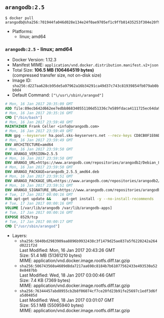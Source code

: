 ## `arangodb:2.5`

```console
$ docker pull arangodb@sha256:701944fa046d028e134e24f0ae9705ef1c9ffb01435253f304e20f93e07de645
```

-	Platforms:
	-	linux; amd64

### `arangodb:2.5` - linux; amd64

-	Docker Version: 1.12.3
-	Manifest MIME: `application/vnd.docker.distribution.manifest.v2+json`
-	Total Size: **106.5 MB (106464519 bytes)**  
	(compressed transfer size, not on-disk size)
-	Image ID: `sha256:d227aa628cb95de5a97962a16b34291ca49d37c743c81939854fb079ab0bb0d4`
-	Default Command: `["\/usr\/sbin\/arangod"]`

```dockerfile
# Mon, 16 Jan 2017 20:35:09 GMT
ADD file:89ecb642d662ee7edbb868340551106d51336c7e589fdaca4111725ec64da957 in / 
# Mon, 16 Jan 2017 20:35:16 GMT
CMD ["/bin/bash"]
# Mon, 16 Jan 2017 23:59:48 GMT
MAINTAINER Frank Celler <info@arangodb.com>
# Mon, 16 Jan 2017 23:59:49 GMT
RUN gpg --keyserver ha.pool.sks-keyservers.net --recv-keys CD8CB0F1E0AD5B52E93F41E7EA93F5E56E751E9B
# Mon, 16 Jan 2017 23:59:49 GMT
ENV ARCHITECTURE=amd64
# Mon, 16 Jan 2017 23:59:50 GMT
ENV ARANGO_VERSION=2.5.5
# Mon, 16 Jan 2017 23:59:50 GMT
ENV ARANGO_URL=https://www.arangodb.com/repositories/arangodb2/Debian_8.0
# Mon, 16 Jan 2017 23:59:50 GMT
ENV ARANGO_PACKAGE=arangodb_2.5.5_amd64.deb
# Mon, 16 Jan 2017 23:59:51 GMT
ENV ARANGO_PACKAGE_URL=https://www.arangodb.com/repositories/arangodb2/Debian_8.0/amd64/arangodb_2.5.5_amd64.deb
# Mon, 16 Jan 2017 23:59:51 GMT
ENV ARANGO_SIGNATURE_URL=https://www.arangodb.com/repositories/arangodb2/Debian_8.0/amd64/arangodb_2.5.5_amd64.deb.asc
# Tue, 17 Jan 2017 00:00:16 GMT
RUN apt-get update &&     apt-get install -y --no-install-recommends         ca-certificates         wget     &&     rm -rf /var/lib/apt/lists/* &&     wget ${ARANGO_SIGNATURE_URL} &&           wget ${ARANGO_PACKAGE_URL} &&             gpg --verify ${ARANGO_PACKAGE}.asc &&     dpkg -i ${ARANGO_PACKAGE} &&     sed -ri         -e 's!127\.0\.0\.1!0.0.0.0!g'         -e 's!^(file\s*=).*!\1 -!'         /etc/arangodb/arangod.conf     &&     apt-get purge -y --auto-remove ca-certificates wget &&     rm -f ${ARANGO_PACKAGE}*
# Tue, 17 Jan 2017 00:00:16 GMT
VOLUME [/var/lib/arangodb /var/lib/arangodb-apps]
# Tue, 17 Jan 2017 00:00:16 GMT
EXPOSE 8529/tcp
# Tue, 17 Jan 2017 00:00:17 GMT
CMD ["/usr/sbin/arangod"]
```

-	Layers:
	-	`sha256:5040bd2983909aa8896b9932438c3f1479d25ae837a5f6220242a264d0221f2d`  
		Last Modified: Mon, 16 Jan 2017 20:43:26 GMT  
		Size: 51.4 MB (51361210 bytes)  
		MIME: application/vnd.docker.image.rootfs.diff.tar.gzip
	-	`sha256:506743560a4609d8da7217aa698c8184b7b61077562433e493530a528e8487bb`  
		Last Modified: Wed, 18 Jan 2017 03:00:46 GMT  
		Size: 7.4 KB (7369 bytes)  
		MIME: application/vnd.docker.image.rootfs.diff.tar.gzip
	-	`sha256:76344457abd8955cb2b8f06074cf7ce20fd23b91fe25697c1edf3d6fa5d0485d`  
		Last Modified: Wed, 18 Jan 2017 03:01:07 GMT  
		Size: 55.1 MB (55095940 bytes)  
		MIME: application/vnd.docker.image.rootfs.diff.tar.gzip
